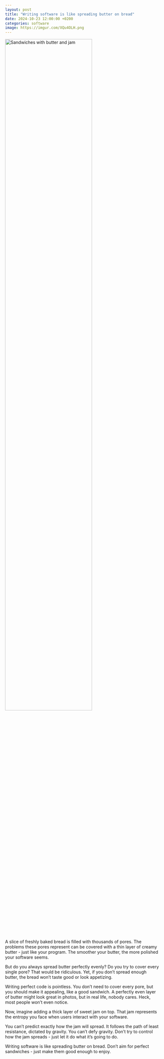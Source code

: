 ```yaml
---
layout: post
title: "Writing software is like spreading butter on bread"
date: 2024-10-23 12:00:00 +0200
categories: software
image: https://imgur.com/XQu4OLH.png
---
```


<img src="https://imgur.com/XQu4OLH.png" style="margin-bottom: 1rem; width: 75%;" alt="Sandwiches with butter and jam">
<br>
A slice of freshly baked bread is filled with thousands of pores. The problems
these pores represent can be covered with a thin layer of creamy butter - just
like your program. The smoother your butter, the more polished your software
seems.

But do you always spread butter perfectly evenly? Do you try to cover every
single pore? That would be ridiculous. Yet, if you don’t spread enough butter,
the bread won’t taste good or look appetizing.

Writing perfect code is pointless. You don’t need to cover every pore, but you
should make it appealing, like a good sandwich. A perfectly even layer of butter
might look great in photos, but in real life, nobody cares. Heck, most people
won’t even notice.

Now, imagine adding a thick layer of sweet jam on top. That jam represents the
entropy you face when users interact with your software.

You can’t predict exactly how the jam will spread. It follows the path of
least resistance, dictated by gravity. You can’t defy gravity. Don’t try to
control how the jam spreads - just let it do what it’s going to do.

Writing software is like spreading butter on bread. Don’t aim for perfect
sandwiches - just make them good enough to enjoy.
